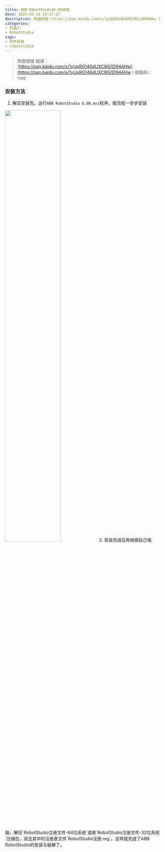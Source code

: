 ```yaml
---
title: ABB RobotStudio6.08安装
date: 2021-02-14 23:17:27
description: 网盘链接：https://pan.baidu.com/s/1yUpRG146dUXC9Gj1D94AHw，提取码：rsaz。解压安装包，运行`ABB RobotStudio 6.08.msi`程序，按流程一步步安装。安装完成后再根据自己电脑，解压...
categories:
- 机器人
- RobotStudio
tags:
- 软件安装
- robotstudio
---
```


> 网盘链接
> 链接：[https://pan.baidu.com/s/1yUpRG146dUXC9Gj1D94AHw](https://pan.baidu.com/s/1yUpRG146dUXC9Gj1D94AHw ) 
> 提取码：rsaz 
### 安装方法
1. 解压安装包，运行`ABB RobotStudio 6.08.msi`程序，按流程一步步安装
<img src="https://img-blog.csdnimg.cn/20210214230540700.png?x-oss-process=image/watermark,type_ZmFuZ3poZW5naGVpdGk,shadow_10,text_SGFsZi1BIFN0dWRpbw==,size_16,color_FFFFFF,t_70" width="60%">
2. 安装完成后再根据自己电脑，解压`RobotStudio注册文件-64位系统`或者`RobotStudio注册文件-32位系统`压缩包，双击其中的注册表文件`RobotStudio注册.reg`。这样就完成了ABB RobotStudio的安装与破解了。
